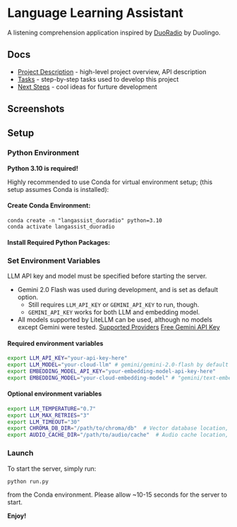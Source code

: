 # Language Learning Assistant
A listening comprehension application inspired by [DuoRadio](https://blog.duolingo.com/duoradio-listening-practice/) by Duolingo.

## Docs
- [Project Description](docs/Project.md) - high-level project overview, API description
- [Tasks](docs/Tasks.md) - step-by-step tasks used to develop this project
- [Next Steps](docs/Improvements.md) - cool ideas for furture development

## Screenshots

## Setup
### Python Environment
**Python 3.10 is required!**

Highly recommended to use Conda for virtual environment setup; (this setup assumes Conda is installed):
#### Create Conda Environment:
```
conda create -n "langassist_duoradio" python=3.10
conda activate langassist_duoradio
```
#### Install Required Python Packages:

### Set Environment Variables
LLM API key and model must be specified before starting the server.
- Gemini 2.0 Flash was used during development, and is set as default option.
    - Still requires `LLM_API_KEY` or `GEMINI_API_KEY` to run, though.
    - `GEMINI_API_KEY` works for both LLM and embedding model.
- All models supported by LiteLLM can be used, although no models except Gemini were tested.
[Supported Providers](https://docs.litellm.ai/docs/providers)
[Free Gemini API Key](https://aistudio.google.com/app/apikey) 
#### Required environment variables
```bash
export LLM_API_KEY="your-api-key-here"
export LLM_MODEL="your-cloud-llm" # gemini/gemini-2.0-flash by default
export EMBEDDING_MODEL_API_KEY="your-embedding-model-api-key-here"
export EMBEDDING_MODEL="your-cloud-embedding-model" # "gemini/text-embedding-004" by default
```

#### Optional environment variables
```bash
export LLM_TEMPERATURE="0.7"
export LLM_MAX_RETRIES="3"
export LLM_TIMEOUT="30"
export CHROMA_DB_DIR="/path/to/chroma/db"  # Vector database location, defaults to ./chroma_db
export AUDIO_CACHE_DIR="/path/to/audio/cache"  # Audio cache location, defaults to ./audio_cache
```

### Launch
To start the server, simply run:
```bash
python run.py
```
from the Conda environment. Please allow ~10-15 seconds for the server to start.

**Enjoy!**